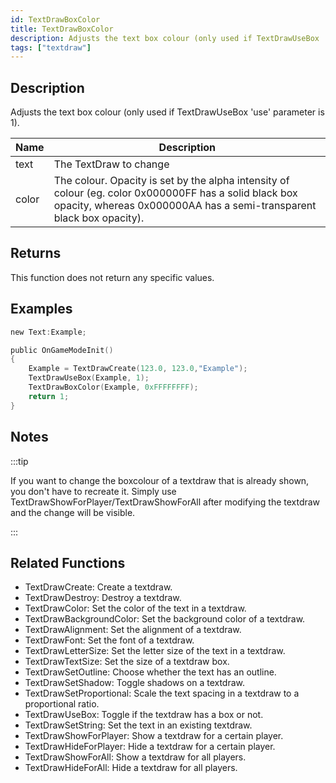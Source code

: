 ```yaml
---
id: TextDrawBoxColor
title: TextDrawBoxColor
description: Adjusts the text box colour (only used if TextDrawUseBox 'use' parameter is 1).
tags: ["textdraw"]
---
```


<TagLinks />

## Description

Adjusts the text box colour (only used if TextDrawUseBox 'use' parameter is 1).

| Name  | Description                                                                                                                                                                    |
| ----- | ------------------------------------------------------------------------------------------------------------------------------------------------------------------------------ |
| text  | The TextDraw to change                                                                                                                                                         |
| color | The colour. Opacity is set by the alpha intensity of colour (eg. color 0x000000FF has a solid black box opacity, whereas 0x000000AA has a semi-transparent black box opacity). |

## Returns

This function does not return any specific values.

## Examples

```c
new Text:Example;

public OnGameModeInit()
{
    Example = TextDrawCreate(123.0, 123.0,"Example");
    TextDrawUseBox(Example, 1);
    TextDrawBoxColor(Example, 0xFFFFFFFF);
    return 1;
}
```

## Notes

:::tip

If you want to change the boxcolour of a textdraw that is already shown, you don't have to recreate it. Simply use TextDrawShowForPlayer/TextDrawShowForAll after modifying the textdraw and the change will be visible.

:::

## Related Functions

- TextDrawCreate: Create a textdraw.
- TextDrawDestroy: Destroy a textdraw.
- TextDrawColor: Set the color of the text in a textdraw.
- TextDrawBackgroundColor: Set the background color of a textdraw.
- TextDrawAlignment: Set the alignment of a textdraw.
- TextDrawFont: Set the font of a textdraw.
- TextDrawLetterSize: Set the letter size of the text in a textdraw.
- TextDrawTextSize: Set the size of a textdraw box.
- TextDrawSetOutline: Choose whether the text has an outline.
- TextDrawSetShadow: Toggle shadows on a textdraw.
- TextDrawSetProportional: Scale the text spacing in a textdraw to a proportional ratio.
- TextDrawUseBox: Toggle if the textdraw has a box or not.
- TextDrawSetString: Set the text in an existing textdraw.
- TextDrawShowForPlayer: Show a textdraw for a certain player.
- TextDrawHideForPlayer: Hide a textdraw for a certain player.
- TextDrawShowForAll: Show a textdraw for all players.
- TextDrawHideForAll: Hide a textdraw for all players.
